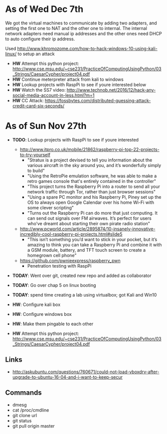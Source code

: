 # As of Wed Dec 7th

We got the virtual machines to communicate by adding two adapters, and setting the first one to NAT and the other one to internal. The internal network adapters need manual ip addresses and the other ones need DHCP to auto configure their ip address.

Used http://www.khromozome.com/how-to-hack-windows-10-using-kali-linux/ to setup an attack

- **HW** Attempt this python project: http://www.cse.msu.edu/~cse231/PracticeOfComputingUsingPython/03_Strings/CaesarCypher/project04.pdf
- **HW** Continue meterpreter attack from kali to windows
- **HW** Lookup projects with RaspPi to see if youre interested below
- **HW** Watch the SS7 video: http://www.technob.net/2016/12/hack-any-social-media-account-in-less.html?m=1
- **HW** CC Attack: https://fossbytes.com/distributed-guessing-attack-credit-card-six-seconds/


# As of Sun Nov 27th

- **TODO**: Lookup projects with RaspPi to see if youre interested
  - http://www.itpro.co.uk/mobile/21862/raspberry-pi-top-22-projects-to-try-yourself
    - "Stratux is a project devised to tell you information about the various aircraft in the sky around you, and it’s wonderfully simply to build"
    - "Using the RetroPie emulation software, he was able to make a retro games console that's entirely contained in the controller"
    - "This project turns the Raspberry Pi into a router to send all your network traffic through Tor, rather than just browser sessions"
    - "Using a spare PC monitor and his Raspberry Pi, Piney set up the OS to always open Google Calendar over his home Wi-Fi with some clever scripting"
    - "Turns out the Raspberry Pi can do more that just computing. It can send out signals over FM airwaves. It’s perfect for users who’ve dreamt about starting their own pirate radio station"
  - http://www.pcworld.com/article/2895874/10-insanely-innovative-incredibly-cool-raspberry-pi-projects.html#slide5
    - "This isn’t something you’d want to stick in your pocket, but it’s amazing to think you can take a Raspberry Pi and combine it with a GSM module, battery, and TFT touch screen to create a homegrown cell phone"
  - https://github.com/pwnieexpress/raspberry_pwn
    - Penetration testing with RaspPi

- **TODAY**: Went over git, created new repo and added as collaborator
- **TODAY**: Go over chap 5 on linux booting
- **TODAY**: spend time creating a lab using virtualbox; got Kali and Win10


- **HW**: Configure kali box
- **HW**: Configure windows box
- **HW**: Make them pingable to each other
- **HW** Attempt this python project: http://www.cse.msu.edu/~cse231/PracticeOfComputingUsingPython/03_Strings/CaesarCypher/project04.pdf

## Links
  - http://askubuntu.com/questions/760671/could-not-load-vboxdrv-after-upgrade-to-ubuntu-16-04-and-i-want-to-keep-secur

## Commands
  - dmesg
  - cat /proc/cmdline
  - git clone url
  - git status
  - git pull origin master
